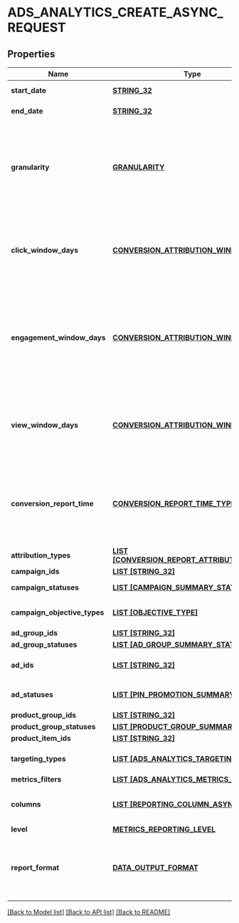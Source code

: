 # ADS_ANALYTICS_CREATE_ASYNC_REQUEST

## Properties
Name | Type | Description | Notes
------------ | ------------- | ------------- | -------------
**start_date** | [**STRING_32**](STRING_32.md) | Metric report start date (UTC). Format: YYYY-MM-DD | [default to null]
**end_date** | [**STRING_32**](STRING_32.md) | Metric report end date (UTC). Format: YYYY-MM-DD | [default to null]
**granularity** | [**GRANULARITY**](Granularity.md) | TOTAL - metrics are aggregated over the specified date range.&lt;br&gt; DAY - metrics are broken down daily.&lt;br&gt; HOUR - metrics are broken down hourly.&lt;br&gt;WEEKLY - metrics are broken down weekly.&lt;br&gt;MONTHLY - metrics are broken down monthly | [default to null]
**click_window_days** | [**CONVERSION_ATTRIBUTION_WINDOW_DAYS**](ConversionAttributionWindowDays.md) | Number of days to use as the conversion attribution window for a pin click action. Applies to Pinterest Tag conversion metrics. Prior conversion tags use their defined attribution windows. If not specified, defaults to &#x60;30&#x60; days. | [optional] [default to CONVERSION_ATTRIBUTION_WINDOW_DAYS.NUMBER_30]
**engagement_window_days** | [**CONVERSION_ATTRIBUTION_WINDOW_DAYS**](ConversionAttributionWindowDays.md) | Number of days to use as the conversion attribution window for an engagement action. Engagements include saves, closeups, link clicks, and carousel card swipes. Applies to Pinterest Tag conversion metrics. Prior conversion tags use their defined attribution windows. If not specified, defaults to &#x60;30&#x60; days. | [optional] [default to CONVERSION_ATTRIBUTION_WINDOW_DAYS.NUMBER_30]
**view_window_days** | [**CONVERSION_ATTRIBUTION_WINDOW_DAYS**](ConversionAttributionWindowDays.md) | Number of days to use as the conversion attribution window for a view action. Applies to Pinterest Tag conversion metrics. Prior conversion tags use their defined attribution windows. If not specified, defaults to &#x60;1&#x60; day. | [optional] [default to CONVERSION_ATTRIBUTION_WINDOW_DAYS.NUMBER_1]
**conversion_report_time** | [**CONVERSION_REPORT_TIME_TYPE**](ConversionReportTimeType.md) | The date by which the conversion metrics returned from this endpoint will be reported. There are two dates associated with a conversion event: the date that the user interacted with the ad, and the date that the user completed a conversion event. | [optional] [default to TIME_OF_AD_ACTION]
**attribution_types** | [**LIST [CONVERSION_REPORT_ATTRIBUTION_TYPE]**](ConversionReportAttributionType.md) | List of types of attribution for the conversion report | [optional] [default to null]
**campaign_ids** | [**LIST [STRING_32]**](STRING_32.md) | List of campaign ids | [optional] [default to null]
**campaign_statuses** | [**LIST [CAMPAIGN_SUMMARY_STATUS]**](CampaignSummaryStatus.md) | List of status values for filtering | [optional] [default to null]
**campaign_objective_types** | [**LIST [OBJECTIVE_TYPE]**](ObjectiveType.md) | List of values for filtering. [\&quot;WEB_SESSIONS\&quot;] in BETA. | [optional] [default to null]
**ad_group_ids** | [**LIST [STRING_32]**](STRING_32.md) | List of ad group ids | [optional] [default to null]
**ad_group_statuses** | [**LIST [AD_GROUP_SUMMARY_STATUS]**](AdGroupSummaryStatus.md) | List of values for filtering | [optional] [default to null]
**ad_ids** | [**LIST [STRING_32]**](STRING_32.md) | List of ad ids [This parameter is no supported for Product Item Level Reports] | [optional] [default to null]
**ad_statuses** | [**LIST [PIN_PROMOTION_SUMMARY_STATUS]**](PinPromotionSummaryStatus.md) | List of values for filtering [This parameter is not supported for Product Item Level Reports] | [optional] [default to null]
**product_group_ids** | [**LIST [STRING_32]**](STRING_32.md) | List of product group ids | [optional] [default to null]
**product_group_statuses** | [**LIST [PRODUCT_GROUP_SUMMARY_STATUS]**](ProductGroupSummaryStatus.md) | List of values for filtering | [optional] [default to null]
**product_item_ids** | [**LIST [STRING_32]**](STRING_32.md) | List of product item ids | [optional] [default to null]
**targeting_types** | [**LIST [ADS_ANALYTICS_TARGETING_TYPE]**](AdsAnalyticsTargetingType.md) | List of targeting types. Requires &#x60;level&#x60; to be a value ending in &#x60;_TARGETING&#x60;. | [optional] [default to null]
**metrics_filters** | [**LIST [ADS_ANALYTICS_METRICS_FILTER]**](AdsAnalyticsMetricsFilter.md) | List of metrics filters | [optional] [default to null]
**columns** | [**LIST [REPORTING_COLUMN_ASYNC]**](ReportingColumnAsync.md) | Metric and entity columns. Pin promotion and ad related columns are not supported for the Product Item level reports. | [default to null]
**level** | [**METRICS_REPORTING_LEVEL**](MetricsReportingLevel.md) | Level of the report | [default to null]
**report_format** | [**DATA_OUTPUT_FORMAT**](DataOutputFormat.md) | Specification for formatting the report data. Reports in JSON will not zero-fill metrics, whereas reports in CSV will. Both report formats will omit rows where all the columns are equal to 0. | [optional] [default to JSON]

[[Back to Model list]](../README.md#documentation-for-models) [[Back to API list]](../README.md#documentation-for-api-endpoints) [[Back to README]](../README.md)



